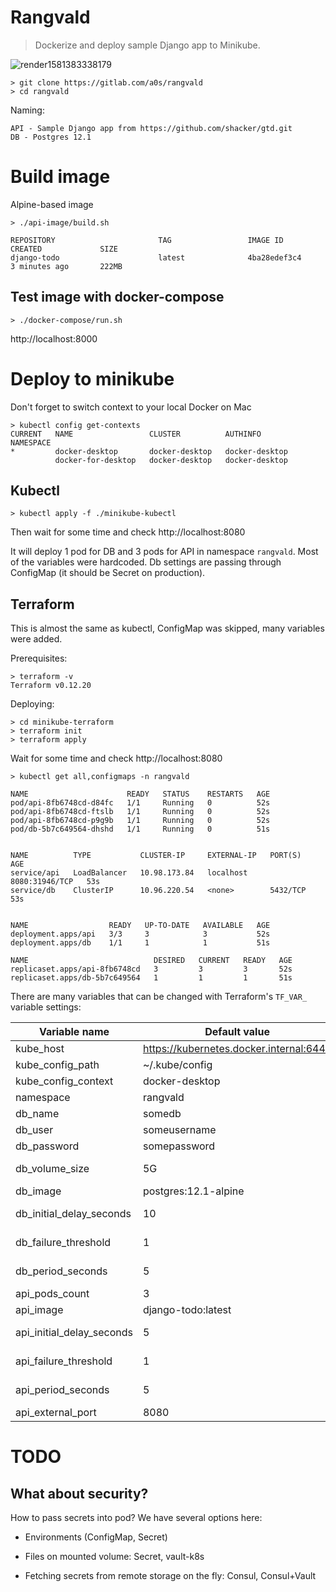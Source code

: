 # Rangvald

> Dockerize and deploy sample Django app to Minikube.

![render1581383338179](/uploads/9855afafccc3ac17c5541a8c464af78f/render1581383338179.gif)

```shell script
> git clone https://gitlab.com/a0s/rangvald
> cd rangvald
``` 

Naming:

    API - Sample Django app from https://github.com/shacker/gtd.git
    DB - Postgres 12.1

# Build image

Alpine-based image

```shell script
> ./api-image/build.sh

REPOSITORY                       TAG                 IMAGE ID            CREATED             SIZE
django-todo                      latest              4ba28edef3c4        3 minutes ago       222MB
```

## Test image with docker-compose

```shell script
> ./docker-compose/run.sh
```

http://localhost:8000

# Deploy to minikube

Don't forget to switch context to your local Docker on Mac

```shell script
> kubectl config get-contexts
CURRENT   NAME                 CLUSTER          AUTHINFO                NAMESPACE
*         docker-desktop       docker-desktop   docker-desktop
          docker-for-desktop   docker-desktop   docker-desktop
```

## Kubectl

```shell script
> kubectl apply -f ./minikube-kubectl
```
Then wait for some time and check http://localhost:8080

It will deploy 1 pod for DB and 3 pods for API in namespace `rangvald`. 
Most of the variables were hardcoded. 
Db settings are passing through ConfigMap (it should be Secret on production).  

## Terraform

This is almost the same as kubectl, ConfigMap was skipped, many variables were added.

Prerequisites:

```shell script
> terraform -v
Terraform v0.12.20
```

Deploying:

```shell script
> cd minikube-terraform
> terraform init
> terraform apply
```

Wait for some time and check http://localhost:8080

```shell script
> kubectl get all,configmaps -n rangvald

NAME                      READY   STATUS    RESTARTS   AGE
pod/api-8fb6748cd-d84fc   1/1     Running   0          52s
pod/api-8fb6748cd-ftslb   1/1     Running   0          52s
pod/api-8fb6748cd-p9g9b   1/1     Running   0          52s
pod/db-5b7c649564-dhshd   1/1     Running   0          51s


NAME          TYPE           CLUSTER-IP     EXTERNAL-IP   PORT(S)          AGE
service/api   LoadBalancer   10.98.173.84   localhost     8080:31946/TCP   53s
service/db    ClusterIP      10.96.220.54   <none>        5432/TCP         53s


NAME                  READY   UP-TO-DATE   AVAILABLE   AGE
deployment.apps/api   3/3     3            3           52s
deployment.apps/db    1/1     1            1           51s

NAME                            DESIRED   CURRENT   READY   AGE
replicaset.apps/api-8fb6748cd   3         3         3       52s
replicaset.apps/db-5b7c649564   1         1         1       51s
```

There are many variables that can be changed with Terraform's `TF_VAR_` variable settings:

| Variable name             | Default value                           | Description                                              |
|---------------------------|-----------------------------------------|----------------------------------------------------------|
| kube_host                 | https://kubernetes.docker.internal:6443 |                                                          |
| kube_config_path          | ~/.kube/config                          |                                                          |
| kube_config_context       | docker-desktop                          |                                                          |
| namespace                 | rangvald                                |                                                          |
| db_name                   | somedb                                  |                                                          |
| db_user                   | someusername                            |                                                          |
| db_password               | somepassword                            | Password for DB!                                         |
| db_volume_size            | 5G                                      | Capacity for PersistentVolume and  PersistentVolumeClaim |
| db_image                  | postgres:12.1-alpine                    |                                                          |
| db_initial_delay_seconds  | 10                                      | readinessProbe.initialDelaySeconds for DB                |
| db_failure_threshold      | 1                                       | readinessProbe.failureThreshold for DB                   |
| db_period_seconds         | 5                                       | readinessProbe.periodSeconds for DB                      |
| api_pods_count            | 3                                       | Number of api's replicas                                 |
| api_image                 | django-todo:latest                      |                                                          |
| api_initial_delay_seconds | 5                                       | readinessProbe.initialDelaySeconds for API               |
| api_failure_threshold     | 1                                       | readinessProbe.failureThreshold for API                  |
| api_period_seconds        | 5                                       | readinessProbe.periodSeconds for API                     |
| api_external_port         | 8080                                    | Localhost's port to open site                            |

# TODO

## What about security?

How to pass secrets into pod? We have several options here:

* Environments (ConfigMap, Secret)

* Files on mounted volume: Secret, vault-k8s     

* Fetching secrets from remote storage on the fly: Consul, Consul+Vault
